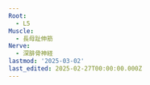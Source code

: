 ```yaml
---
Root:
  - L5
Muscle:
  - 長母趾伸筋
Nerve:
  - 深腓骨神経
lastmod: '2025-03-02'
last_edited: 2025-02-27T00:00:00.000Z
---
```



